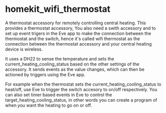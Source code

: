 # homekit_wifi_thermostat

A thermostat accessory for remotely controlling central heating.
This provides a thermostat accessory, You also need a swith accessory and to set up event trigers in the Eve app to make the 
connection between the thermostat and the switch, hence it's called wifi thermostat as the connection between the thermostat 
accessory and your central heating device is wireless.

It uses a DH22 to sense the temperature and sets the current_heating_cooling_status based on the other settings of the 
accessory. It sends events as the value changes, which can then be actioned by triggers using the Eve app.

For example when the thermostat sets the current_heating_cooling_status to heat/off, use Eve to trigger the switch accesory 
to on/off respectively. You can also set timer based events in Eve to control the target_heating_cooling_status, in other 
words you can create a program of when you want the heating to go on or off. 
